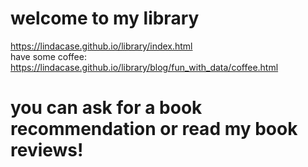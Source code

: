 # welcome to my library
https://lindacase.github.io/library/index.html
<br>
have some coffee: https://lindacase.github.io/library/blog/fun_with_data/coffee.html
# you can ask for a book recommendation or read my book reviews!
